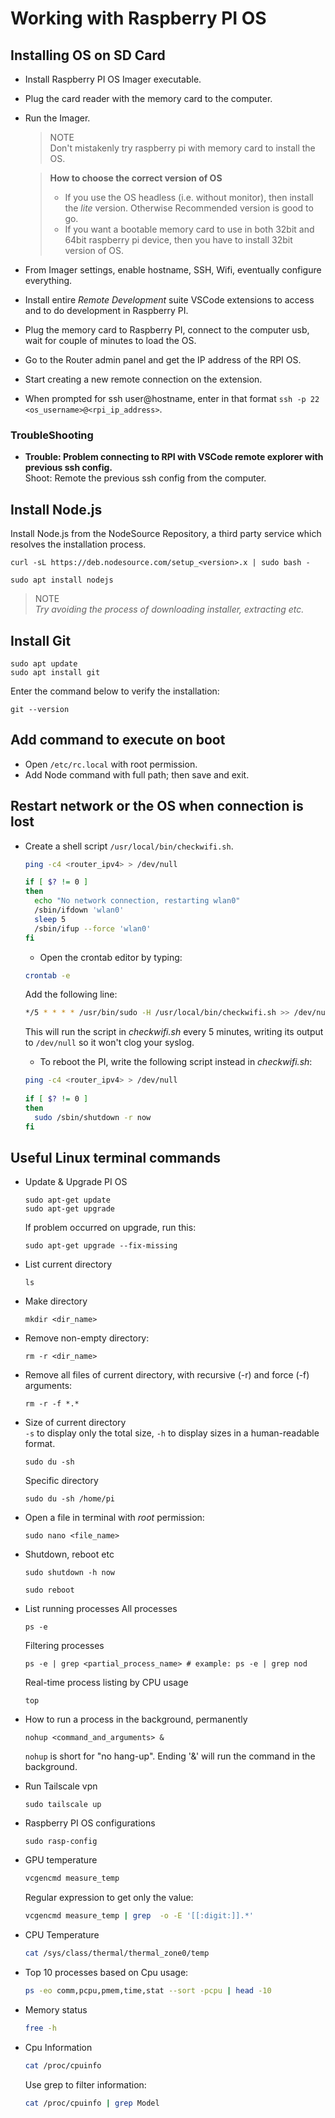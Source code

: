 # Working with Raspberry PI OS

## Installing OS on SD Card
* Install Raspberry PI OS Imager executable.
* Plug the card reader with the memory card to the computer.
* Run the Imager.
  > NOTE  
  > Don't mistakenly try raspberry pi with memory card to install the OS.

  > **How to choose the correct version of OS**
  > - If you use the OS headless (i.e. without monitor), then install the *lite* version. Otherwise Recommended version is good to go.
  > - If you want a bootable memory card to use in both 32bit and 64bit raspberry pi device, then you have to install 32bit version of OS.
 * From Imager settings, enable hostname, SSH, Wifi, eventually configure everything.
 * Install entire *Remote Development* suite VSCode extensions to access and to do development in Raspberry PI.
 * Plug the memory card to Raspberry PI, connect to the computer usb, wait for couple of minutes to load the OS.
 * Go to the Router admin panel and get the IP address of the RPI OS.
 * Start creating a new remote connection on the extension.
 * When prompted for ssh user@hostname, enter in that format `ssh -p 22 <os_username>@<rpi_ip_address>`.


### TroubleShooting
* **Trouble: Problem connecting to RPI with VSCode remote explorer with previous ssh config.**  
  Shoot: Remote the previous ssh config from the computer.


## Install Node.js

Install Node.js from the NodeSource Repository, a third party service which resolves the installation process.

   ```
   curl -sL https://deb.nodesource.com/setup_<version>.x | sudo bash -
   ```
   
   ```
   sudo apt install nodejs
   ```

> NOTE  
> *Try avoiding the process of downloading installer, extracting etc.*

## Install Git
```
sudo apt update
sudo apt install git
```

Enter the command below to verify the installation:
```
git --version
```

## Add command to execute on boot
* Open `/etc/rc.local` with root permission.
* Add Node command with full path; then save and exit.

## Restart network or the OS when connection is lost
* Create a shell script `/usr/local/bin/checkwifi.sh`.
   ```sh
   ping -c4 <router_ipv4> > /dev/null
 
   if [ $? != 0 ] 
   then
     echo "No network connection, restarting wlan0"
     /sbin/ifdown 'wlan0'
     sleep 5
     /sbin/ifup --force 'wlan0'
   fi
   ```

   * Open the crontab editor by typing:
   ```sh
   crontab -e
   ```

   Add the following line:
   ```sh
   */5 * * * * /usr/bin/sudo -H /usr/local/bin/checkwifi.sh >> /dev/null 2>&1
   ```
   This will run the script in *checkwifi.sh* every 5 minutes, writing its output to `/dev/null` so it won't clog your syslog.

   * To reboot the PI, write the following script instead in *checkwifi.sh*:
   ```sh
   ping -c4 <router_ipv4> > /dev/null
    
   if [ $? != 0 ] 
   then
     sudo /sbin/shutdown -r now
   fi
   ```

## Useful Linux terminal commands

* Update & Upgrade PI OS
   ```
   sudo apt-get update
   sudo apt-get upgrade
   ```

   If problem occurred on upgrade, run this:
   ```
   sudo apt-get upgrade --fix-missing
   ```
 
* List current directory
   ```
   ls
   ```
* Make directory
   ```
   mkdir <dir_name>
   ```
* Remove non-empty directory:
   ```
   rm -r <dir_name>
   ```
* Remove all files of current directory, with recursive (-r) and force (-f) arguments:
   ```
   rm -r -f *.*
   ```
* Size of current directory  
   `-s` to display only the total size, `-h` to display sizes in a human-readable format.
   ```
   sudo du -sh
   ```
   Specific directory
   ```
   sudo du -sh /home/pi
   ```

* Open a file in terminal with *root* permission:
   ```
   sudo nano <file_name>
   ```

* Shutdown, reboot etc
   ```
   sudo shutdown -h now
   ```
   ```
   sudo reboot
   ```

* List running processes
   All processes
   ```
   ps -e
   ```

   Filtering processes
   ```
   ps -e | grep <partial_process_name> # example: ps -e | grep nod
   ```

   Real-time process listing by CPU usage
   ```
   top
   ```

* How to run a process in the background, permanently
   ```
   nohup <command_and_arguments> &
   ```
   `nohup` is short for "no hang-up". Ending '&' will run the command in the background.

* Run Tailscale vpn
   ```
   sudo tailscale up
   ```

* Raspberry PI OS configurations
   ```
   sudo rasp-config
   ```

* GPU temperature
   ```sh
   vcgencmd measure_temp
   ```

   Regular expression to get only the value:
   ```sh
   vcgencmd measure_temp | grep  -o -E '[[:digit:]].*'
   ```

* CPU Temperature
   ```sh
   cat /sys/class/thermal/thermal_zone0/temp
   ```

* Top 10 processes based on Cpu usage:
   ```sh
   ps -eo comm,pcpu,pmem,time,stat --sort -pcpu | head -10
   ```

* Memory status
   ```sh
   free -h
   ```

* Cpu Information
   ```sh
   cat /proc/cpuinfo
   ```

  Use grep to filter information:
   ```sh
   cat /proc/cpuinfo | grep Model
   ```
   